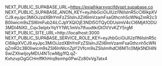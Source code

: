 NEXT_PUBLIC_SUPABASE_URL=https://esjalhkarxyqcjfdvspt.supabase.co
NEXT_PUBLIC_SUPABASE_ANON_KEY=eyJhbGciOiJIUzI1NiIsInR5cCI6IkpXVCJ9.eyJpc3MiOiJzdXBhYmFzZSIsInJlZiI6ImVzamFsaGthcnh5cWNqZmR2c3B0Iiwicm9sZSI6ImFub24iLCJpYXQiOjE3NDI5OTQyODUsImV4cCI6MjA1ODU3MDI4NX0._Cqv3eIptxYqYY1WL1mVo7tfuudtkiGtOVVvKZY5rgM
NEXT_PUBLIC_SITE_URL=http://localhost:3000
NEXT_PUBLIC_SUPABASE_SERVICE_ROLE_KEY=eyJhbGciOiJIUzI1NiIsInR5cCI6IkpXVCJ9.eyJpc3MiOiJzdXBhYmFzZSIsInJlZiI6ImVzamFsaGthcnh5cWNqZmR2c3B0Iiwicm9sZSI6InNlcnZpY2Vfcm9sZSIsImlhdCI6MTc0Mjk5NDI4NSwiZXhwIjoyMDU4NTcwMjg1fQ.qZ-KxhzvpOgGCHmffKhHrq9smhp0PwiZz80xVg7atx4
